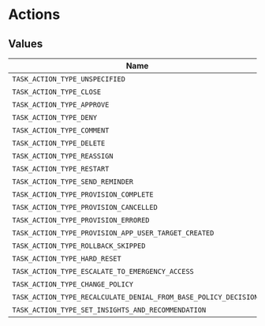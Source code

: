 # Actions


## Values

| Name                                                             | Value                                                            |
| ---------------------------------------------------------------- | ---------------------------------------------------------------- |
| `TASK_ACTION_TYPE_UNSPECIFIED`                                   | TASK_ACTION_TYPE_UNSPECIFIED                                     |
| `TASK_ACTION_TYPE_CLOSE`                                         | TASK_ACTION_TYPE_CLOSE                                           |
| `TASK_ACTION_TYPE_APPROVE`                                       | TASK_ACTION_TYPE_APPROVE                                         |
| `TASK_ACTION_TYPE_DENY`                                          | TASK_ACTION_TYPE_DENY                                            |
| `TASK_ACTION_TYPE_COMMENT`                                       | TASK_ACTION_TYPE_COMMENT                                         |
| `TASK_ACTION_TYPE_DELETE`                                        | TASK_ACTION_TYPE_DELETE                                          |
| `TASK_ACTION_TYPE_REASSIGN`                                      | TASK_ACTION_TYPE_REASSIGN                                        |
| `TASK_ACTION_TYPE_RESTART`                                       | TASK_ACTION_TYPE_RESTART                                         |
| `TASK_ACTION_TYPE_SEND_REMINDER`                                 | TASK_ACTION_TYPE_SEND_REMINDER                                   |
| `TASK_ACTION_TYPE_PROVISION_COMPLETE`                            | TASK_ACTION_TYPE_PROVISION_COMPLETE                              |
| `TASK_ACTION_TYPE_PROVISION_CANCELLED`                           | TASK_ACTION_TYPE_PROVISION_CANCELLED                             |
| `TASK_ACTION_TYPE_PROVISION_ERRORED`                             | TASK_ACTION_TYPE_PROVISION_ERRORED                               |
| `TASK_ACTION_TYPE_PROVISION_APP_USER_TARGET_CREATED`             | TASK_ACTION_TYPE_PROVISION_APP_USER_TARGET_CREATED               |
| `TASK_ACTION_TYPE_ROLLBACK_SKIPPED`                              | TASK_ACTION_TYPE_ROLLBACK_SKIPPED                                |
| `TASK_ACTION_TYPE_HARD_RESET`                                    | TASK_ACTION_TYPE_HARD_RESET                                      |
| `TASK_ACTION_TYPE_ESCALATE_TO_EMERGENCY_ACCESS`                  | TASK_ACTION_TYPE_ESCALATE_TO_EMERGENCY_ACCESS                    |
| `TASK_ACTION_TYPE_CHANGE_POLICY`                                 | TASK_ACTION_TYPE_CHANGE_POLICY                                   |
| `TASK_ACTION_TYPE_RECALCULATE_DENIAL_FROM_BASE_POLICY_DECISIONS` | TASK_ACTION_TYPE_RECALCULATE_DENIAL_FROM_BASE_POLICY_DECISIONS   |
| `TASK_ACTION_TYPE_SET_INSIGHTS_AND_RECOMMENDATION`               | TASK_ACTION_TYPE_SET_INSIGHTS_AND_RECOMMENDATION                 |
